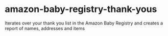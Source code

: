 # amazon-baby-registry-thank-yous
Iterates over your thank you list in the Amazon Baby Registry and creates a report of names, addresses and items
